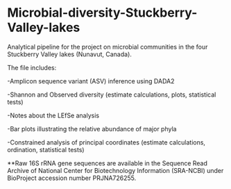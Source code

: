 # Microbial-diversity-Stuckberry-Valley-lakes

Analytical pipeline for the project on microbial communities in the four Stuckberry Valley lakes (Nunavut, Canada).

The file includes:

-Amplicon sequence variant (ASV) inference using DADA2 

-Shannon and Observed diversity (estimate calculations, plots, statistical tests)

-Notes about the LEfSe analysis

-Bar plots illustrating the relative abundance of major phyla 

-Constrained analysis of principal coordinates (estimate calculations, ordination, statistical tests)

**Raw 16S rRNA gene sequences are available in the Sequence Read Archive of National Center for Biotechnology Information (SRA-NCBI) under BioProject accession number PRJNA726255. 




